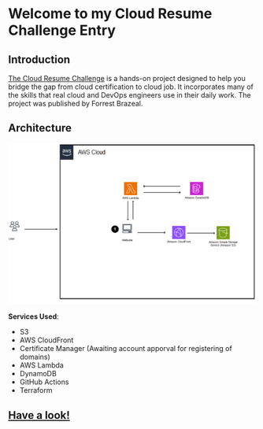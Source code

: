 # Welcome to my Cloud Resume Challenge Entry

## Introduction
[The Cloud Resume Challenge](https://cloudresumechallenge.dev/) is a hands-on project designed to help you bridge the gap from cloud certification to cloud job. It incorporates many of the skills that real cloud and DevOps engineers use in their daily work. The project was published by Forrest Brazeal.
## Architecture
![Architecture Diagram](/archdiagram.png)

**Services Used**:

- S3
- AWS CloudFront
- Certificate Manager (Awaiting account apporval for registering of domains)
- AWS Lambda
- DynamoDB
- GitHub Actions
- Terraform

## [Have a look!](https://dho16dqfqivko.cloudfront.net/)
